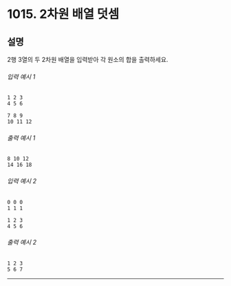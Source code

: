 # 1015. 2차원 배열 덧셈

## **설명**  
2행 3열의 두 2차원 배열을 입력받아 각 원소의 합을 출력하세요.

###### 입력 예시 1  
    1 2 3
    4 5 6

    7 8 9
    10 11 12

###### 출력 예시 1  
    8 10 12
    14 16 18

###### 입력 예시 2  
    0 0 0
    1 1 1

    1 2 3
    4 5 6

###### 출력 예시 2  
    1 2 3
    5 6 7

---